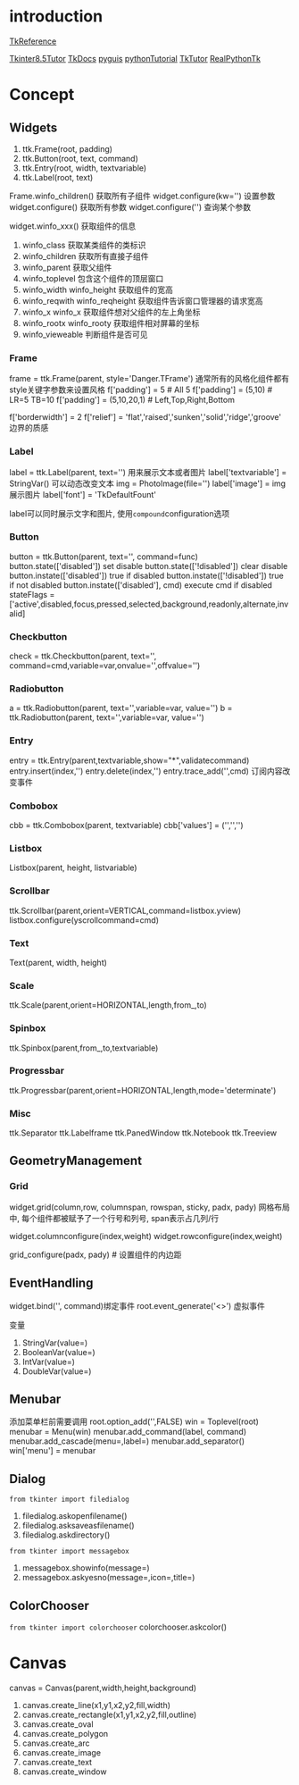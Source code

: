 # introduction
[TkReference](https://tcl.tk/man/tcl8.6/TkCmd/contents.htm)

[Tkinter8.5Tutor](https://anzeljg.github.io/rin2/book2/2405/docs/tkinter/index.html)
[TkDocs](https://tkdocs.com/tutorial/intro.html)
[pyguis](https://www.pythonguis.com/tkinter-tutorial/)
[pythonTutorial](https://www.pythontutorial.net/tkinter/)
[TkTutor](https://www.tutorialspoint.com/python/python_gui_programming.htm)
[RealPythonTk](https://realpython.com/python-gui-tkinter/)

# Concept

## Widgets

1. ttk.Frame(root, padding)
2. ttk.Button(root, text, command)
3. ttk.Entry(root, width, textvariable)
4. ttk.Label(root, text)

Frame.winfo_children() 获取所有子组件
widget.configure(kw='') 设置参数
widget.configure() 获取所有参数
widget.configure('') 查询某个参数

widget.winfo_xxx() 获取组件的信息
1. winfo_class 获取某类组件的类标识
2. winfo_children 获取所有直接子组件
3. winfo_parent 获取父组件
4. winfo_toplevel 包含这个组件的顶层窗口
5. winfo_width winfo_height 获取组件的宽高
6. winfo_reqwith winfo_reqheight 获取组件告诉窗口管理器的请求宽高
7. winfo_x winfo_x 获取组件想对父组件的左上角坐标
8. winfo_rootx winfo_rooty 获取组件相对屏幕的坐标
9. winfo_vieweable 判断组件是否可见

### Frame
frame = ttk.Frame(parent, style='Danger.TFrame')
通常所有的风格化组件都有style关键字参数来设置风格
f['padding'] = 5 # All 5
f['padding'] = (5,10) # LR=5 TB=10
f['padding'] = (5,10,20,1) # Left,Top,Right,Bottom

f['borderwidth'] = 2
f['relief'] = 'flat','raised','sunken','solid','ridge','groove' 边界的质感

### Label
label = ttk.Label(parent, text='')
用来展示文本或者图片
label['textvariable'] = StringVar() 可以动态改变文本
img = PhotoImage(file='')
label['image'] = img 展示图片
label['font'] = 'TkDefaultFount'

label可以同时展示文字和图片, 使用`compound`configuration选项

### Button
button = ttk.Button(parent, text='', command=func)
button.state(['disabled']) set disable
button.state(['!disabled']) clear disable
button.instate(['disabled']) true if disabled
button.instate(['!disabled']) true if not disabled
button.instate(['disabled'], cmd) execute cmd if disabled
stateFlags = ['active',disabled,focus,pressed,selected,background,readonly,alternate,invalid]

### Checkbutton
check = ttk.Checkbutton(parent, text='', command=cmd,variable=var,onvalue='',offvalue='')

### Radiobutton
a = ttk.Radiobutton(parent, text='',variable=var, value='')
b = ttk.Radiobutton(parent, text='',variable=var, value='')

### Entry
entry = ttk.Entry(parent,textvariable,show="*",validatecommand)
entry.insert(index,'')
entry.delete(index,'')
entry.trace_add('',cmd) 订阅内容改变事件

### Combobox
cbb = ttk.Combobox(parent, textvariable)
cbb['values'] = ('','','')

### Listbox
Listbox(parent, height, listvariable)
### Scrollbar
ttk.Scrollbar(parent,orient=VERTICAL,command=listbox.yview)
listbox.configure(yscrollcommand=cmd)
### Text
Text(parent, width, height)
### Scale
ttk.Scale(parent,orient=HORIZONTAL,length,from_,to)
### Spinbox
ttk.Spinbox(parent,from_,to,textvariable)
### Progressbar
ttk.Progressbar(parent,orient=HORIZONTAL,length,mode='determinate')


### Misc
ttk.Separator
ttk.Labelframe
ttk.PanedWindow
ttk.Notebook
ttk.Treeview

## GeometryManagement
### Grid
widget.grid(column,row, columnspan, rowspan, sticky, padx, pady)
网格布局中, 每个组件都被赋予了一个行号和列号, span表示占几列/行

widget.columnconfigure(index,weight)
widget.rowconfigure(index,weight)

grid_configure(padx, pady) # 设置组件的内边距

## EventHandling
widget.bind('', command)绑定事件
root.event_generate('<<xxx>>') 虚拟事件

变量
1. StringVar(value=)
2. BooleanVar(value=)
3. IntVar(value=)
4. DoubleVar(value=)

## Menubar
添加菜单栏前需要调用
root.option_add('',FALSE)
win = Toplevel(root)
menubar = Menu(win)
menubar.add_command(label, command)
menubar.add_cascade(menu=,label=)
menubar.add_separator()
win['menu'] = menubar

## Dialog 
`from tkinter import filedialog`
1. filedialog.askopenfilename()
2. filedialog.asksaveasfilename()
3. filedialog.askdirectory()

`from tkinter import messagebox`
1. messagebox.showinfo(message=)
2. messagebox.askyesno(message=,icon=,title=)

## ColorChooser
`from tkinter import colorchooser`
colorchooser.askcolor()


# Canvas
canvas = Canvas(parent,width,height,background)
1. canvas.create_line(x1,y1,x2,y2,fill,width)
2. canvas.create_rectangle(x1,y1,x2,y2,fill,outline)
3. canvas.create_oval
4. canvas.create_polygon
5. canvas.create_arc
6. canvas.create_image
7. canvas.create_text
8. canvas.create_window